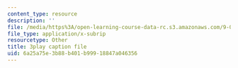 ```yaml
---
content_type: resource
description: ''
file: /media/https%3A/open-learning-course-data-rc.s3.amazonaws.com/9-00sc-introduction-to-psychology-fall-2011/6a25a75e3b88b401b99918847a046356_SXzdOK_J-xE.srt
file_type: application/x-subrip
resourcetype: Other
title: 3play caption file
uid: 6a25a75e-3b88-b401-b999-18847a046356
---
```

